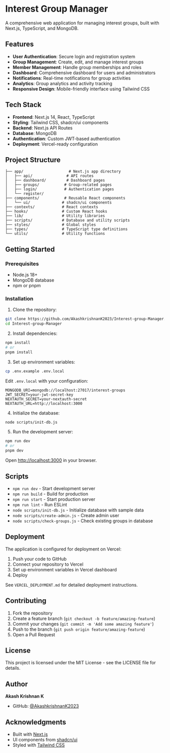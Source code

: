 # Interest Group Manager

A comprehensive web application for managing interest groups, built with Next.js, TypeScript, and MongoDB.

## Features

- **User Authentication**: Secure login and registration system
- **Group Management**: Create, edit, and manage interest groups
- **Member Management**: Handle group memberships and roles
- **Dashboard**: Comprehensive dashboard for users and administrators
- **Notifications**: Real-time notifications for group activities
- **Analytics**: Group analytics and activity tracking
- **Responsive Design**: Mobile-friendly interface using Tailwind CSS

## Tech Stack

- **Frontend**: Next.js 14, React, TypeScript
- **Styling**: Tailwind CSS, shadcn/ui components
- **Backend**: Next.js API Routes
- **Database**: MongoDB
- **Authentication**: Custom JWT-based authentication
- **Deployment**: Vercel-ready configuration

## Project Structure

```
├── app/                    # Next.js app directory
│   ├── api/               # API routes
│   ├── dashboard/         # Dashboard pages
│   ├── groups/           # Group-related pages
│   ├── login/            # Authentication pages
│   └── register/
├── components/           # Reusable React components
│   └── ui/              # shadcn/ui components
├── contexts/            # React contexts
├── hooks/               # Custom React hooks
├── lib/                 # Utility libraries
├── scripts/             # Database and utility scripts
├── styles/              # Global styles
├── types/               # TypeScript type definitions
└── utils/               # Utility functions
```

## Getting Started

### Prerequisites

- Node.js 18+ 
- MongoDB database
- npm or pnpm

### Installation

1. Clone the repository:
```bash
git clone https://github.com/AkashkrishnanK2023/Interest-group-Manager.git
cd Interest-group-Manager
```

2. Install dependencies:
```bash
npm install
# or
pnpm install
```

3. Set up environment variables:
```bash
cp .env.example .env.local
```

Edit `.env.local` with your configuration:
```
MONGODB_URI=mongodb://localhost:27017/interest-groups
JWT_SECRET=your-jwt-secret-key
NEXTAUTH_SECRET=your-nextauth-secret
NEXTAUTH_URL=http://localhost:3000
```

4. Initialize the database:
```bash
node scripts/init-db.js
```

5. Run the development server:
```bash
npm run dev
# or
pnpm dev
```

Open [http://localhost:3000](http://localhost:3000) in your browser.

## Scripts

- `npm run dev` - Start development server
- `npm run build` - Build for production
- `npm run start` - Start production server
- `npm run lint` - Run ESLint
- `node scripts/init-db.js` - Initialize database with sample data
- `node scripts/create-admin.js` - Create admin user
- `node scripts/check-groups.js` - Check existing groups in database

## Deployment

The application is configured for deployment on Vercel:

1. Push your code to GitHub
2. Connect your repository to Vercel
3. Set up environment variables in Vercel dashboard
4. Deploy

See `VERCEL_DEPLOYMENT.md` for detailed deployment instructions.

## Contributing

1. Fork the repository
2. Create a feature branch (`git checkout -b feature/amazing-feature`)
3. Commit your changes (`git commit -m 'Add some amazing feature'`)
4. Push to the branch (`git push origin feature/amazing-feature`)
5. Open a Pull Request

## License

This project is licensed under the MIT License - see the LICENSE file for details.

## Author

**Akash Krishnan K**
- GitHub: [@AkashkrishnanK2023](https://github.com/AkashkrishnanK2023)

## Acknowledgments

- Built with [Next.js](https://nextjs.org/)
- UI components from [shadcn/ui](https://ui.shadcn.com/)
- Styled with [Tailwind CSS](https://tailwindcss.com/)
